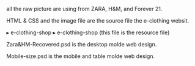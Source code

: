all the raw picture are using from ZARA, H&M, and Forever 21.

HTML & CSS and the image file are the source file the e-clothing websit.

▸ ⁨e-clothing-shop⁩ ▸ ⁨e-clothing-shop⁩ (this file is the resource file)

Zara&HM-Recovered.psd             is the desktop molde web design.

Mobile-size.psd        is the mobile and table molde web design.
